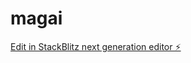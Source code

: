 # magai

[Edit in StackBlitz next generation editor ⚡️](https://stackblitz.com/~/github.com/dawntepper/magai)
